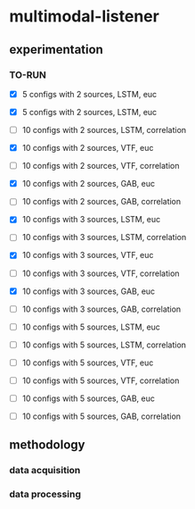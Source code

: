 # multimodal-listener

## experimentation

### TO-RUN
- [x] 5 configs with 2 sources, LSTM, euc
- [x] 5 configs with 2 sources, LSTM, euc
- [ ] 10 configs with 2 sources, LSTM, correlation 
- [x] 10 configs with 2 sources, VTF, euc
- [ ] 10 configs with 2 sources, VTF, correlation 
- [x] 10 configs with 2 sources, GAB, euc
- [ ] 10 configs with 2 sources, GAB, correlation 

- [x] 10 configs with 3 sources, LSTM, euc
- [ ] 10 configs with 3 sources, LSTM, correlation 
- [x] 10 configs with 3 sources, VTF, euc
- [ ] 10 configs with 3 sources, VTF, correlation 
- [x] 10 configs with 3 sources, GAB, euc
- [ ] 10 configs with 3 sources, GAB, correlation 

- [ ] 10 configs with 5 sources, LSTM, euc
- [ ] 10 configs with 5 sources, LSTM, correlation 
- [ ] 10 configs with 5 sources, VTF, euc
- [ ] 10 configs with 5 sources, VTF, correlation 
- [ ] 10 configs with 5 sources, GAB, euc
- [ ] 10 configs with 5 sources, GAB, correlation 
## methodology

### data acquisition

### data processing

